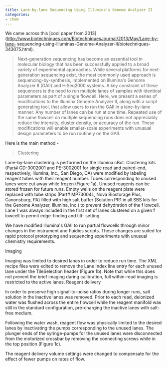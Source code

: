 ```yaml
---
title: Lane-by-lane Sequencing Using Illumina's Genome Analyzer II
categories:
- chem
---
```

We came across this [cool paper from
2013](http://www.biotechniques.com/BiotechniquesJournal/2013/May/Lane-by-lane-
sequencing-using-Illuminas-Genome-Analyzer-II/biotechniques-343075.html).
<!--more-->

> Next-generation sequencing has become an essential tool in molecular biology
that has been successfully applied to a broad variety of experimental
approaches. While several platforms for next-generation sequencing exist, the
most commonly used approach is sequencing-by-synthesis, implemented on
Illumina's Genome Analyzer II (GAII) and HiSeq2000 systems. A key constraint
of these sequencers is the need to run multiple lanes of samples with
identical parameters as part of a single flowcell. Here, we present a series
of modifications to the Illumina Genome Analyzer II, along with a script
generating tool, that allow users to run the GAII in a lane-by-lane manner.
Any number of lanes can be run at one time. Repeated use of the same flowcell
on multiple sequencing runs does not appreciably reduce the intensity, cluster
density, or accuracy of the run. These modifications will enable smaller-scale
experiments with unusual design parameters to be run routinely on the GAII.

Here is the main method -

> Clustering

Lane-by-lane clustering is performed on the Illumina cBot. Clustering kits
(Part# GD-3002001 and PE-3002001 for single read and paired-end, respectively,
Illumina, Inc., San Diego, CA) were modified by labeling reagent tubes with
their reagent number. Tubes corresponding to unused lanes were cut away while
frozen (Figure 1a). Unused reagents can be stored frozen for future runs.
Empty wells on the reagent plate were replaced with tube strips (Part#
MP73004L, Nova Biostorage Plus, Canonsburg, PA) filled with high salt buffer
(Solution PR1 in all SBS kits for the Genome Analyzer, Illumina, Inc.) to
prevent dehydration of the f lowcell. Lane 1 was always included in the first
set of lanes clustered on a given f lowcell to permit edge-finding and tilt-
setting.

We have modified Illumina's GAII to run partial flowcells through minor
changes in the instrument and fluidics scripts. These changes are suited for
rapid protocol prototyping and sequencing experiments with unusual chemistry
requirements.

Imaging

Imaging was limited to desired lanes in order to reduce run time. The XML
recipe files were edited to remove the Lane Index line entry for each unused
lane under the TileSelection header (Figure 1b). Note that while this does not
prevent the brief imaging during calibration, full within-read imaging is
restricted to the active lanes. Reagent delivery

In order to preserve high signal-to-noise ratios during longer runs, salt
solution in the inactive lanes was removed. Prior to each read, deionized
water was flushed across the entire flowcell while the reagent manifold was
still in the standard configuration, pre-charging the inactive lanes with
salt-free medium.

Following the water wash, reagent flow was physically limited to the desired
lanes by inactivating the pumps corresponding to the unused lanes. The plunger
ends of the syringe-pumps for the unused lanes were disconnected from the
motorized crossbar by removing the connecting screws while in the top position
(Figure 1c).

The reagent delivery volume settings were changed to compensate for the effect
of fewer pumps on rates of flow.

